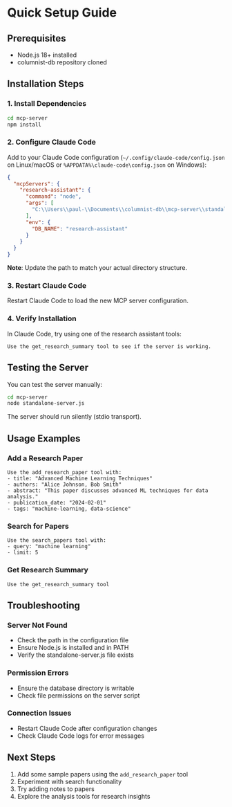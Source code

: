 # Quick Setup Guide

## Prerequisites
- Node.js 18+ installed
- columnist-db repository cloned

## Installation Steps

### 1. Install Dependencies
```bash
cd mcp-server
npm install
```

### 2. Configure Claude Code

Add to your Claude Code configuration (`~/.config/claude-code/config.json` on Linux/macOS or `%APPDATA%\claude-code\config.json` on Windows):

```json
{
  "mcpServers": {
    "research-assistant": {
      "command": "node",
      "args": [
        "C:\\Users\\paul-\\Documents\\columnist-db\\mcp-server\\standalone-server.js"
      ],
      "env": {
        "DB_NAME": "research-assistant"
      }
    }
  }
}
```

**Note**: Update the path to match your actual directory structure.

### 3. Restart Claude Code
Restart Claude Code to load the new MCP server configuration.

### 4. Verify Installation
In Claude Code, try using one of the research assistant tools:

```
Use the get_research_summary tool to see if the server is working.
```

## Testing the Server

You can test the server manually:

```bash
cd mcp-server
node standalone-server.js
```

The server should run silently (stdio transport).

## Usage Examples

### Add a Research Paper
```
Use the add_research_paper tool with:
- title: "Advanced Machine Learning Techniques"
- authors: "Alice Johnson, Bob Smith"
- abstract: "This paper discusses advanced ML techniques for data analysis."
- publication_date: "2024-02-01"
- tags: "machine-learning, data-science"
```

### Search for Papers
```
Use the search_papers tool with:
- query: "machine learning"
- limit: 5
```

### Get Research Summary
```
Use the get_research_summary tool
```

## Troubleshooting

### Server Not Found
- Check the path in the configuration file
- Ensure Node.js is installed and in PATH
- Verify the standalone-server.js file exists

### Permission Errors
- Ensure the database directory is writable
- Check file permissions on the server script

### Connection Issues
- Restart Claude Code after configuration changes
- Check Claude Code logs for error messages

## Next Steps

1. Add some sample papers using the `add_research_paper` tool
2. Experiment with search functionality
3. Try adding notes to papers
4. Explore the analysis tools for research insights